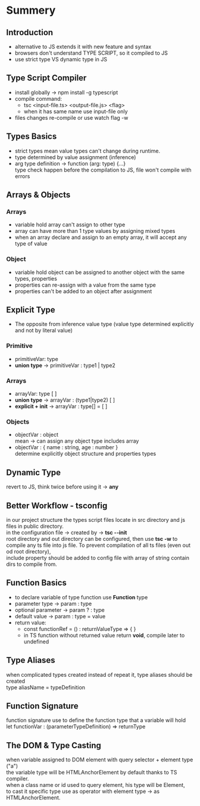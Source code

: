 # Summery

## Introduction

-  alternative to JS extends it with new feature and syntax
-  browsers don't understand TYPE SCRIPT, so it compiled to JS
-  use strict type VS dynamic type in JS

## Type Script Compiler

-  install globally -> npm install -g typescript
-  compile command:
   -  tsc \<input-file.ts> \<output-file.js> \<flag>
   -  when it has same name use input-file only
-  files changes re-compile or use watch flag -w

## Types Basics

-  strict types mean value types can't change during runtime.
-  type determined by value assignment (inference)
-  arg type definition -> function (arg: type) {...}  
   type check happen before the compilation to JS, file won't compile with errors

## Arrays & Objects

### Arrays

-  variable hold array can't assign to other type
-  array can have more than 1 type values by assigning mixed types
-  when an array declare and assign to an empty array, it will accept any type of value

### Object

-  variable hold object can be assigned to another object with the same types, properties
-  properties can re-assign with a value from the same type
-  properties can't be added to an object after assignment

## Explicit Type

-  The opposite from inference value type (value type determined explicitly and not by literal value)

### Primitive

-  primitiveVar: type
-  **union type** -> primitiveVar : type1 | type2

### Arrays

-  arrayVar: type [ ]
-  **union type** -> arrayVar : (type1|type2) [ ]
-  **explicit + init** -> arrayVar : type[] = [ ]

### Objects

-  objectVar : object  
   mean -> can assign any object type includes array
-  objectVar : { name : string, age : number }  
   determine explicitly object structure and properties types

## Dynamic Type

revert to JS, think twice before using it -> **any**

## Better Workflow - tsconfig

in our project structure the types script files locate in src directory and js files in public directory.  
in the configuration file -> created by -> **tsc --init**  
root directory and out directory can be configured, then use **tsc -w** to compile any ts file into js file.
To prevent compilation of all ts files (even out od root directory),  
include property should be added to config file with array of string contain dirs to compile from.

## Function Basics

-  to declare variable of type function use **Function** type
-  parameter type -> param : type
-  optional parameter -> param ? : type
-  default value -> param : type = value
-  return value:
   -  const functionRef = () : returnValueType => { }
   -  in TS function without returned value return **void**, compile later to undefined

## Type Aliases

when complicated types created instead of repeat it, type aliases should be created  
type aliasName = typeDefinition

## Function Signature

function signature use to define the function type that a variable will hold  
let functionVar : (parameterTypeDefinition) => returnType

## The DOM & Type Casting

when variable assigned to DOM element with query selector + element type ("a")  
the variable type will be HTMLAnchorElement by default thanks to TS compiler.  
when a class name or id used to query element, his type will be Element,  
to cast it specific type use as operator with element type -> as HTMLAnchorElement.
